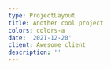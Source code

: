 ```yaml
---
type: ProjectLayout
title: Another cool project
colors: colors-a
date: '2021-12-20'
client: Awesome client
description: ''
---
```

